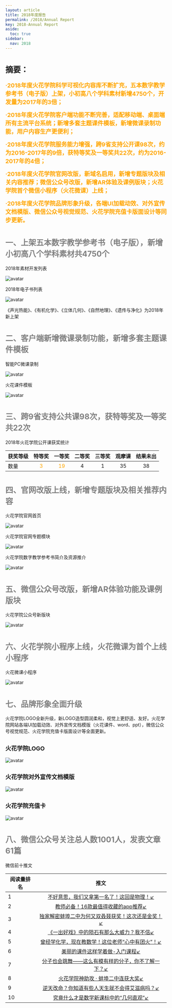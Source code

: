 ```yaml
---
layout: article
title: 2018年度报告
permalink: /2018/Annual Report
key: 2018-Annual Report
aside:
  toc: true
sidebar:
  nav: 2018
---
```


# <font size="5">摘要：</font>

<bro/><bro/>

**<font size="4" color="orange">·2018年度火花学院科学可视化内容库不断扩充，五本数字教学参考书（电子版）上架，小初高八个学科素材新增4750个，开发量为2017年的3倍；</font>**

**<font size="4" color="orange">·2018年度火花学院客户端功能不断完善，适配移动端、桌面端所有主流平台系统；新增多套主题课件模板，新增微课录制功能，用户内容生产更便利； </font>**

**<font size="4" color="orange">·2018年度火花学院服务能力增强，跨9省支持公开课98次，约为2016-2017年的9倍，获特等奖及一等奖共22次，约为2016-2017年的4倍；</font>**

**<font size="4" color="orange">·2018年度火花学院官网改版，新域名启用，新增专题版块及相关内容推荐；微信公众号改版，新增AR体验及课例版块；火花学院首个微信小程序（火花微课）上线；</font>**

**<font size="4" color="orange">·2018年度火花学院品牌形象升级，各端UI加载动效、对外宣传文档模版、微信公众号视觉规范、火花学院充值卡版面设计等同步更新。</font>**

<bro/><bro/>

# <font size="5" color="gray">一、上架五本数字教学参考书（电子版），新增小初高八个学科素材共4750个</font>

2018年素材开发列表

![avatar](images/2018content0.png)

2018年电子书列表

![avatar](images/2018book.png)

《声光热能》、《有机化学》、《立体几何》、《自然地理》、《遗传与净化》为2018年新上架

# <font size="5" color="gray">二、客户端新增微课录制功能，新增多套主题课件模板</font>

智能PC微课录制

![avatar](images/2018mc1.jpg)

火花课件模板

![avatar](images/2018templates.png)

# <font size="5" color="gray">三、跨9省支持公共课98次，获特等奖及一等奖共22次</font>

2018年火花学院公开课获奖统计

| 获奖等级 |  特等奖 | 一等奖 | 二等奖	| 三等奖| 观摩课	| 结果未出	|	
|----------|:------:|:------:|:------:|:------:|:------:|:------:|
|数量| <font color="orange">3</font> | <font color="orange">19</font>	| 4 | 1 | 35 | 38 |

# <font size="5" color="gray">四、官网改版上线，新增专题版块及相关推荐内容</font>

火花学院官网首页

![avatar](images/2018website.png)

火花学院官网专题模块

![avatar](images/2018topic1.png)

火花学院数字教学参考书简介及资源推介

![avatar](images/2018content.png)

# <font size="5" color="gray">五、微信公众号改版，新增AR体验功能及课例版块</font>

火花学院公众号新版块

![avatar](images/2018WeChat1.png)

# <font size="5" color="gray">六、火花学院小程序上线，火花微课为首个上线小程序</font>

火花微课小程序

![avatar](images/2018WeChat2.png)

# <font size="5" color="gray">七、品牌形象全面升级</font>

火花学院LOGO全新升级，新LOGO造型圆润柔和，视觉上更舒适、友好。火花学院网站各端UI加载动效、对外宣传文档模版（火花课件、word、ppt），微信公众号视觉规范、火花学院充值卡版面设计等全面更新。

## <font size="4" >火花学院LOGO</font>

![avatar](images/2018logo.png)

## <font size="4" >火花学院对外宣传文档模版</font>

![avatar](images/2018templates2.png)

## <font size="4" >火花学院充值卡</font>

![avatar](images/2018card.png)

# <font size="5" color="gray">八、微信公众号关注总人数1001人，发表文章61篇</font>

微信前十推文

| 阅读量排名 |  推文  | 
|-------------|:------:|
| 1	|[不好意思，我们又拿第一名了！这回是物理！↙]()|
| 2	|[教师必备！16款最值得收藏的app推荐↙](https://mp.weixin.qq.com/s/Zr81jnhnh83AdPo5LRu5-w)|
| 3	|[独家解密蚌埠二中为何又双叒叕获奖！这次还是金奖！↙]()|
| 4	|[《一出好戏》中的陨石有那么大威力？我不信↙]()|
| 5	|[曾经学化学，现在教数学！这位老师“心中有团火”！↙]()|
| 6	|[美丽的课件这样学着做-入门课程↙]()|
| 7	|[分子也会跳舞——这么有模有样的分子，你不了解一下？↙]()|
| 8	|[火花学院神助攻 · 蚌埠二中连获大奖↙]()|
| 9	|[逆天改命？你知道有些人天生就不会得艾滋病吗？↙]()|
|10|[究竟什么才是数学新课标中的“几何直观”↙]()|

